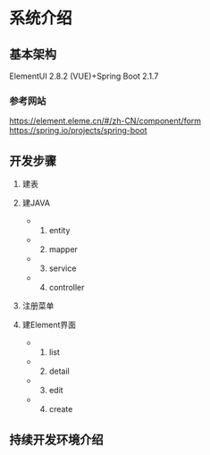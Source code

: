 # 系统介绍
##  基本架构
ElementUI 2.8.2 (VUE)+Spring Boot 2.1.7
 
### 参考网站
https://element.eleme.cn/#/zh-CN/component/form
https://spring.io/projects/spring-boot

## 开发步骤
1. 建表
2. 建JAVA
    - 1. entity
    - 2. mapper
    - 3. service
    - 4. controller
3. 注册菜单

4. 建Element界面
    - 1. list
    - 2. detail
    - 3. edit
    - 4. create
## 持续开发环境介绍

